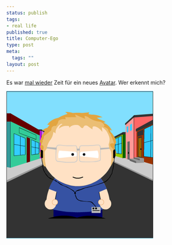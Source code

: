 ```yaml
--- 
status: publish
tags: 
- real life
published: true
title: Computer-Ego
type: post
meta: 
  tags: ""
layout: post
---
```

Es war <a href="http://fredericiana.de/archives/2005/01/06/avatarmaker/">mal wieder</a> Zeit für ein neues <a href="http://de.wikipedia.org/wiki/Avatar_%28Internet%29">Avatar</a>. Wer erkennt mich?

<img id="image583" src="/media/wp/2006/03/sp-avatar.png" alt="Freds Southpark-Avatar" class="centered" />
